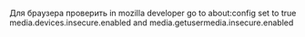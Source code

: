 Для браузера проверить
in mozilla developer go to about:config set to true 
media.devices.insecure.enabled and media.getusermedia.insecure.enabled

